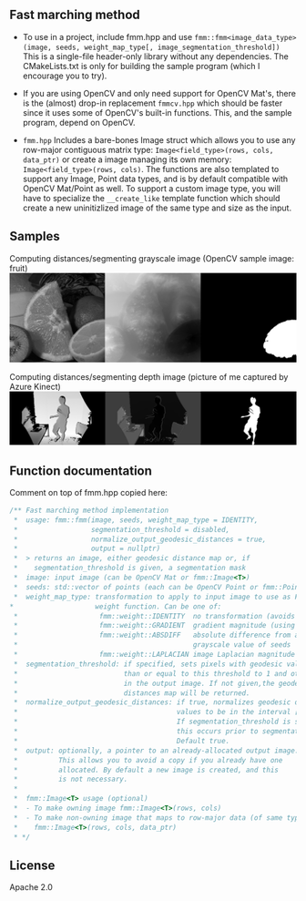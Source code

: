 ## Fast marching method

- To use in a project, include fmm.hpp and use `fmm::fmm<image_data_type>(image, seeds, weight_map_type[, image_segmentation_threshold])`
This is a single-file header-only library without any dependencies. The CMakeLists.txt is only for building the sample program (which I encourage you to try).

- If you are using OpenCV and only need support for OpenCV Mat's, there is the (almost) drop-in replacement `fmmcv.hpp` which should be faster since it uses some of OpenCV's built-in functions. This, and the sample program, depend on OpenCV.

- `fmm.hpp` Includes a bare-bones Image struct which allows you to use any row-major contiguous matrix type: `Image<field_type>(rows, cols, data_ptr)` or create a image managing its own memory: `Image<field_type>(rows, cols)`. The functions are also templated to support any Image, Point data types, and is by default compatible with OpenCV Mat/Point as well. To support a custom image type, you will have to specialize the `__create_like` template function which should create a new uninitizlized image of the same type and size as the input.

## Samples

Computing distances/segmenting grayscale image (OpenCV sample image: fruit)
![Grayscale image segmentation (from OpenCV demo image)](/readme-images/graysegm.png)

Computing distances/segmenting depth image (picture of me captured by Azure Kinect)
![Depth image segmentation (picture of me)](/readme-images/depthsegm.png)

## Function documentation

Comment on top of fmm.hpp copied here:
```cpp
/** Fast marching method implementation
 *  usage: fmm::fmm(image, seeds, weight_map_type = IDENTITY,
 *                  segmentation_threshold = disabled,
 *                  normalize_output_geodesic_distances = true,
 *                  output = nullptr)
 *  > returns an image, either geodesic distance map or, if
 *    segmentation_threshold is given, a segmentation mask
 *  image: input image (can be OpenCV Mat or fmm::Image<T>)
 *  seeds: std::vector of points (each can be OpenCV Point or fmm::Point)
 *  weight_map_type: transformation to apply to input image to use as FMM
*                    weight function. Can be one of:
 *                    fmm::weight::IDENTITY  no transformation (avoids a copy)
 *                    fmm::weight::GRADIENT  gradient magnitude (using Sobel) 
 *                    fmm::weight::ABSDIFF   absolute difference from average
 *                                           grayscale value of seeds
 *                    fmm::weight::LAPLACIAN image Laplacian magnitude
 *  segmentation_threshold: if specified, sets pixels with geodesic value less
 *                          than or equal to this threshold to 1 and others to 0
 *                          in the output image. If not given,the geodesic
 *                          distances map will be returned.
 *  normalize_output_geodesic_distances: if true, normalizes geodesic distances
 *                                       values to be in the interval [0, 1].
 *                                       If segmentation_threshold is specified,
 *                                       this occurs prior to segmentation.
 *                                       Default true.
 *  output: optionally, a pointer to an already-allocated output image.
 *          This allows you to avoid a copy if you already have one
 *          allocated. By default a new image is created, and this
 *          is not necessary.
 *
 *  fmm::Image<T> usage (optional)
 *  - To make owning image fmm::Image<T>(rows, cols)
 *  - To make non-owning image that maps to row-major data (of same type, or char/uchar):
 *    fmm::Image<T>(rows, cols, data_ptr)
 * */
```

## License

Apache 2.0

